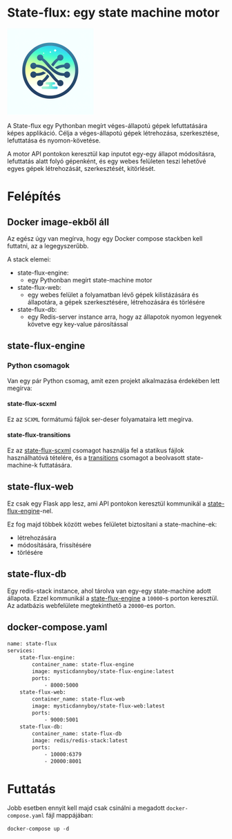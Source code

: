 # State-flux: egy state machine motor
![State-flux logo](State-flux%20logo%20small.png)

A State-flux egy Pythonban megírt véges-állapotú gépek lefuttatására képes applikáció. Célja a véges-állapotú gépek létrehozása, szerkesztése, lefuttatása és nyomon-követése.

A motor API pontokon keresztül kap inputot egy-egy állapot módosításra, lefuttatás alatt folyó gépenként, és egy webes felületen teszi lehetővé egyes gépek létrehozását, szerkesztését, kitörlését.

# Felépítés
## Docker image-ekből áll

Az egész úgy van megírva, hogy egy Docker compose stackben kell futtatni, az a legegyszerűbb.

A stack elemei:
- state-flux-engine:
	- egy Pythonban megírt state-machine motor
- state-flux-web:
	- egy webes felület a folyamatban lévő gépek kilistázására és állapotára, a gépek szerkesztésére, létrehozására és törlésére
- state-flux-db:
	- egy Redis-server instance arra, hogy az állapotok nyomon legyenek követve egy key-value párosítással

## state-flux-engine
### Python csomagok
Van egy pár Python csomag, amit ezen projekt alkalmazása érdekében lett megírva:

#### state-flux-scxml
Ez az `SCXML` formátumú fájlok ser-deser folyamataira lett megírva.

#### state-flux-transitions
Ez az [state-flux-scxml](#state-flux-scxml) csomagot használja fel a statikus fájlok használhatóvá tételére, és a [transitions](https://pypi.org/project/transitions/) csomagot a beolvasott state-machine-k futtatására.

## state-flux-web
Ez csak egy Flask app lesz, ami API pontokon keresztül kommunikál a [state-flux-engine](#state-flux-engine)-nel.

Ez fog majd többek között webes felületet biztosítani a state-machine-ek:
- létrehozására
- módosítására, frissítésére
- törlésére

## state-flux-db
Egy redis-stack instance, ahol tárolva van egy-egy state-machine adott állapota. Ezzel kommunikál a [state-flux-engine](#state-flux-engine) a `10000`-s porton keresztül. Az adatbázis webfelülete megtekinthető a `20000`-es porton.

## docker-compose.yaml
```
name: state-flux
services:
	state-flux-engine:
		container_name: state-flux-engine
		image: mysticdannyboy/state-flux-engine:latest
		ports:
			- 8000:5000
	state-flux-web:
		container_name: state-flux-web
		image: mysticdannyboy/state-flux-web:latest
		ports:
			- 9000:5001
	state-flux-db:
		container_name: state-flux-db
		image: redis/redis-stack:latest
		ports:
			- 10000:6379
			- 20000:8001

```



# Futtatás

Jobb esetben ennyit kell majd csak csinálni a megadott `docker-compose.yaml` fájl mappájában:
```
docker-compose up -d
```
